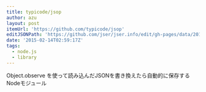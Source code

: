 ```yaml
---
title: typicode/jsop
author: azu
layout: post
itemUrl: 'https://github.com/typicode/jsop'
editJSONPath: 'https://github.com/jser/jser.info/edit/gh-pages/data/2015/02/index.json'
date: '2015-02-14T02:59:17Z'
tags:
  - node.js
  - library
---
```

Object.observe を使って読み込んだJSONを書き換えたら自動的に保存するNodeモジュール
